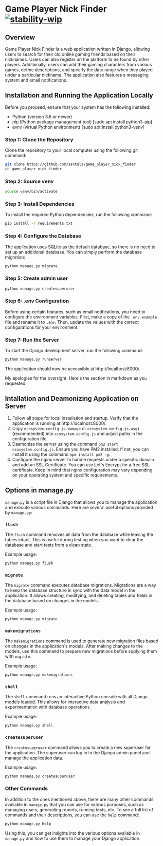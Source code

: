 # Game Player Nick Finder [![stability-wip](https://img.shields.io/badge/stability-wip-lightgrey.svg)](https://github.com/mkenney/software-guides/blob/master/STABILITY-BADGES.md#work-in-progress)

## Overview
Game Player Nick Finder is a web application written in Django, allowing users to search for their old online gaming friends based on their nicknames. Users can also register on the platform to be found by other players. Additionally, users can add their gaming characters from various games, define descriptions, and specify the date range when they played under a particular nickname. The application also features a messaging system and email notifications.

## Installation and Running the Application Locally
Before you proceed, ensure that your system has the following installed:
* Python (version 3.6 or newer)
* pip (Python package management tool) [sudo apt install python3-pip]
* evnv (virtual Python environment) [sudo apt install python3-venv]

### Step 1: Clone the Repository
Clone the repository to your local computer using the following git command:

```bash
git clone https://github.com/zentala/game_player_nick_finder
cd game_player_nick_finder
```

### Step 2: Source venv

```bash 
source venv/bin/activate
```

### Step 3: Install Dependencies
To install the required Python dependencies, run the following command:

```bash
pip install -r requirements.txt
```

### Step 4: Configure the Database
The application uses SQLite as the default database, so there is no need to set up an additional database. You can simply perform the database migration:

```bash
python manage.py migrate
```

### Step 5: Create admin user
```bash
python manage.py createsuperuser
```

### Step 6: .env Configuration
Before using certain features, such as email notifications, you need to configure the environment variables. First, make a copy of the `.env.example` file and rename it to `.env`. Then, update the values with the correct configurations for your environment.

### Step 7: Run the Server
To start the Django development server, run the following command:

```bash
python manage.py runserver
```

The application should now be accessible at http://localhost:8000/

My apologies for the oversight. Here's the section in markdown as you requested:

## Intallation and Deamonizing Application on Server
1) Follow all steps for local installation and startup. Verify that the application is running at http://localhost:8000/.
2) Copy `ecosystem.config.js.manage` or `ecosystem.config.js.wsgi` (recommended) into `ecosystem.config.js` and adjust paths in the configuration file.
3) Daemonize the server using the command `pm2 start ecosystem.config.js`. Ensure you have PM2 installed. If not, you can install it using the command `npm install pm2 -g`.
4) Configure the nginx server to handle requests under a specific domain and add an SSL Certificate. You can use Let's Encrypt for a free SSL certificate. Keep in mind that nginx configuration may vary depending on your operating system and specific requirements.

## Options in manage.py

`manage.py` is a script file in Django that allows you to manage the application and execute various commands. Here are several useful options provided by `manage.py`:

### `flush`

The `flush` command removes all data from the database while leaving the tables intact. This is useful during testing when you want to clear the database and start tests from a clean state.

Example usage:
```bash
python manage.py flush
```

### `migrate`

The `migrate` command executes database migrations. Migrations are a way to keep the database structure in sync with the data model in the application. It allows creating, modifying, and deleting tables and fields in the database based on changes in the models.

Example usage:
```bash
python manage.py migrate
```

### `makemigrations`

The `makemigrations` command is used to generate new migration files based on changes in the application's models. After making changes to the models, use this command to prepare new migrations before applying them with `migrate`.

Example usage:
```bash
python manage.py makemigrations
```

### `shell`

The `shell` command runs an interactive Python console with all Django models loaded. This allows for interactive data analysis and experimentation with database operations.

Example usage:
```bash
python manage.py shell
```

### `createsuperuser`

The `createsuperuser` command allows you to create a new superuser for the application. The superuser can log in to the Django admin panel and manage the application data.

Example usage:
```bash
python manage.py createsuperuser
```

### Other Commands

In addition to the ones mentioned above, there are many other commands available in `manage.py` that you can use for various purposes, such as managing users, generating reports, running tests, etc. To see a full list of commands and their descriptions, you can use the `help` command:

```bash
python manage.py help
```

Using this, you can get insights into the various options available in `manage.py` and how to use them to manage your Django application.
